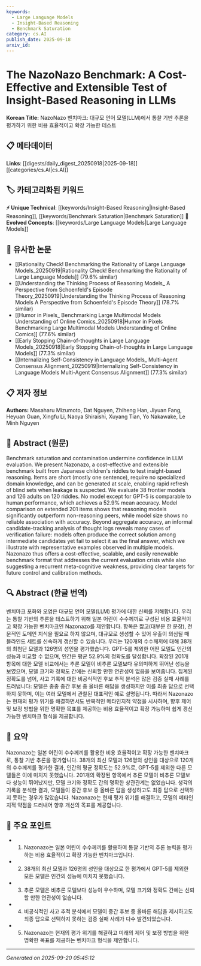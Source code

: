 ```yaml
---
keywords:
  - Large Language Models
  - Insight-Based Reasoning
  - Benchmark Saturation
category: cs.AI
publish_date: 2025-09-18
arxiv_id:
---
```


<!-- KEYWORD_LINKING_METADATA:
{
  "processed_timestamp": "2025-09-22 22:05:12.475457",
  "vocabulary_version": "1.0",
  "selected_keywords": [
    "Large Language Models",
    "Insight-Based Reasoning",
    "Benchmark Saturation"
  ],
  "rejected_keywords": [
    "Meta-Cognitive Weakness"
  ],
  "similarity_scores": {
    "Large Language Models": 0.85,
    "Insight-Based Reasoning": 0.7,
    "Benchmark Saturation": 0.65
  },
  "extraction_method": "AI_prompt_based",
  "budget_applied": true
}
-->

# The NazoNazo Benchmark: A Cost-Effective and Extensible Test of Insight-Based Reasoning in LLMs

**Korean Title:** NazoNazo 벤치마크: 대규모 언어 모델(LLM)에서 통찰 기반 추론을 평가하기 위한 비용 효율적이고 확장 가능한 테스트

## 📋 메타데이터

**Links**: [[digests/daily_digest_20250918|2025-09-18]]        [[categories/cs.AI|cs.AI]]

## 🏷️ 카테고리화된 키워드
**⚡ Unique Technical**: [[keywords/Insight-Based Reasoning|Insight-Based Reasoning]], [[keywords/Benchmark Saturation|Benchmark Saturation]]
**🚀 Evolved Concepts**: [[keywords/Large Language Models|Large Language Models]]

## 🔗 유사한 논문
- [[Rationality Check! Benchmarking the Rationality of Large Language Models_20250919|Rationality Check! Benchmarking the Rationality of Large Language Models]] (79.6% similar)
- [[Understanding the Thinking Process of Reasoning Models_ A Perspective from Schoenfeld's Episode Theory_20250919|Understanding the Thinking Process of Reasoning Models A Perspective from Schoenfeld's Episode Theory]] (78.7% similar)
- [[Humor in Pixels_ Benchmarking Large Multimodal Models Understanding of Online Comics_20250918|Humor in Pixels Benchmarking Large Multimodal Models Understanding of Online Comics]] (77.6% similar)
- [[Early Stopping Chain-of-thoughts in Large Language Models_20250918|Early Stopping Chain-of-thoughts in Large Language Models]] (77.3% similar)
- [[Internalizing Self-Consistency in Language Models_ Multi-Agent Consensus Alignment_20250919|Internalizing Self-Consistency in Language Models Multi-Agent Consensus Alignment]] (77.3% similar)

## 📋 저자 정보

**Authors:** Masaharu Mizumoto, Dat Nguyen, Zhiheng Han, Jiyuan Fang, Heyuan Guan, Xingfu Li, Naoya Shiraishi, Xuyang Tian, Yo Nakawake, Le Minh Nguyen

## 📄 Abstract (원문)

Benchmark saturation and contamination undermine confidence in LLM
evaluation. We present Nazonazo, a cost-effective and extensible benchmark
built from Japanese children's riddles to test insight-based reasoning. Items
are short (mostly one sentence), require no specialized domain knowledge, and
can be generated at scale, enabling rapid refresh of blind sets when leakage is
suspected. We evaluate 38 frontier models and 126 adults on 120 riddles. No
model except for GPT-5 is comparable to human performance, which achieves a
52.9% mean accuracy. Model comparison on extended 201 items shows that
reasoning models significantly outperform non-reasoning peers, while model size
shows no reliable association with accuracy. Beyond aggregate accuracy, an
informal candidate-tracking analysis of thought logs reveals many cases of
verification failure: models often produce the correct solution among
intermediate candidates yet fail to select it as the final answer, which we
illustrate with representative examples observed in multiple models. Nazonazo
thus offers a cost-effective, scalable, and easily renewable benchmark format
that addresses the current evaluation crisis while also suggesting a recurrent
meta-cognitive weakness, providing clear targets for future control and
calibration methods.

## 🔍 Abstract (한글 번역)

벤치마크 포화와 오염은 대규모 언어 모델(LLM) 평가에 대한 신뢰를 저해합니다. 우리는 통찰 기반의 추론을 테스트하기 위해 일본 어린이 수수께끼로 구성된 비용 효율적이고 확장 가능한 벤치마크인 Nazonazo를 제안합니다. 항목은 짧고(대부분 한 문장), 전문적인 도메인 지식을 필요로 하지 않으며, 대규모로 생성할 수 있어 유출이 의심될 때 블라인드 세트를 신속하게 갱신할 수 있습니다. 우리는 120개의 수수께끼에 대해 38개의 최첨단 모델과 126명의 성인을 평가했습니다. GPT-5를 제외한 어떤 모델도 인간의 성능과 비교할 수 없으며, 인간은 평균 52.9%의 정확도를 달성합니다. 확장된 201개 항목에 대한 모델 비교에서는 추론 모델이 비추론 모델보다 유의미하게 뛰어난 성능을 보였으며, 모델 크기와 정확도 간에는 신뢰할 만한 연관성이 없음을 보여줍니다. 집계된 정확도를 넘어, 사고 기록에 대한 비공식적인 후보 추적 분석은 많은 검증 실패 사례를 드러냅니다: 모델은 종종 중간 후보 중 올바른 해답을 생성하지만 이를 최종 답으로 선택하지 못하며, 이는 여러 모델에서 관찰된 대표적인 예로 설명됩니다. 따라서 Nazonazo는 현재의 평가 위기를 해결하면서도 반복적인 메타인지적 약점을 시사하며, 향후 제어 및 보정 방법을 위한 명확한 목표를 제공하는 비용 효율적이고 확장 가능하며 쉽게 갱신 가능한 벤치마크 형식을 제공합니다.

## 📝 요약

Nazonazo는 일본 어린이 수수께끼를 활용한 비용 효율적이고 확장 가능한 벤치마크로, 통찰 기반 추론을 평가합니다. 38개의 최신 모델과 126명의 성인을 대상으로 120개의 수수께끼를 평가한 결과, 인간의 평균 정확도는 52.9%로, GPT-5를 제외한 다른 모델들은 이에 미치지 못했습니다. 201개의 확장된 항목에서 추론 모델이 비추론 모델보다 성능이 뛰어났지만, 모델 크기와 정확도 간의 명확한 상관관계는 없었습니다. 생각의 기록을 분석한 결과, 모델들이 중간 후보 중 올바른 답을 생성하고도 최종 답으로 선택하지 못하는 경우가 많았습니다. Nazonazo는 현재 평가 위기를 해결하고, 모델의 메타인지적 약점을 드러내어 향후 개선의 목표를 제공합니다.

## 🎯 주요 포인트

- 1. Nazonazo는 일본 어린이 수수께끼를 활용하여 통찰 기반의 추론 능력을 평가하는 비용 효율적이고 확장 가능한 벤치마크입니다.

- 2. 38개의 최신 모델과 126명의 성인을 대상으로 한 평가에서 GPT-5를 제외한 모든 모델은 인간의 성능에 미치지 못했습니다.

- 3. 추론 모델은 비추론 모델보다 성능이 우수하며, 모델 크기와 정확도 간에는 신뢰할 만한 연관성이 없습니다.

- 4. 비공식적인 사고 추적 분석에서 모델이 중간 후보 중 올바른 해답을 제시하고도 최종 답으로 선택하지 못하는 검증 실패 사례가 다수 발견되었습니다.

- 5. Nazonazo는 현재의 평가 위기를 해결하고 미래의 제어 및 보정 방법을 위한 명확한 목표를 제공하는 벤치마크 형식을 제안합니다.

---

*Generated on 2025-09-20 05:45:12*